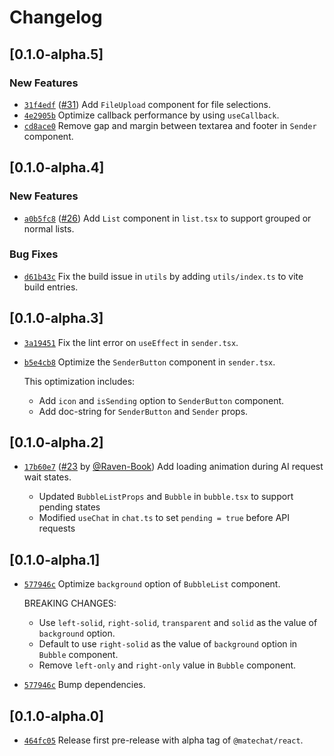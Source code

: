 # Changelog

## \[0.1.0-alpha.5]

### New Features

- [`31f4edf`](https://github.com/DevCloudFE/matechat-react/commit/31f4edf5b24d7488ad3049e40eeca081593f9939) ([#31](https://github.com/DevCloudFE/matechat-react/pull/31)) Add `FileUpload` component for file selections.
- [`4e2905b`](https://github.com/DevCloudFE/matechat-react/commit/4e2905b6e8a06e0496205f347c11732f6c18af7e) Optimize callback performance by using `useCallback`.
- [`cd8ace0`](https://github.com/DevCloudFE/matechat-react/commit/cd8ace015d070290798369768125581429c0bf49) Remove gap and margin between textarea and footer in `Sender` component.

## \[0.1.0-alpha.4]

### New Features

- [`a0b5fc8`](https://github.com/DevCloudFE/matechat-react/commit/a0b5fc8d720460ca7c6df562fbcbe3ada26805b3) ([#26](https://github.com/DevCloudFE/matechat-react/pull/26)) Add `List` component in `list.tsx` to support grouped or normal lists.

### Bug Fixes

- [`d61b43c`](https://github.com/DevCloudFE/matechat-react/commit/d61b43c178c4f6340b944b12017ff8b57ba2476d) Fix the build issue in `utils` by adding `utils/index.ts` to vite build entries.

## \[0.1.0-alpha.3]

- [`3a19451`](https://github.com/DevCloudFE/matechat-react/commit/3a19451365a39174e32a18a25685286914c48e9f) Fix the lint error on `useEffect` in `sender.tsx`.
- [`b5e4cb8`](https://github.com/DevCloudFE/matechat-react/commit/b5e4cb86ffb618ff147ca8b1133db6eb4748f5a2) Optimize the `SenderButton` component in `sender.tsx`.

  This optimization includes:

  - Add `icon` and `isSending` option to `SenderButton` component.
  - Add doc-string for `SenderButton` and `Sender` props.

## \[0.1.0-alpha.2]

- [`17b60e7`](https://github.com/DevCloudFE/matechat-react/commit/17b60e7a0db056e37fe2e34dabbda4a2c15af972) ([#23](https://github.com/DevCloudFE/matechat-react/pull/23) by [@Raven-Book](https://github.com/DevCloudFE/matechat-react/../../Raven-Book)) Add loading animation during AI request wait states.

  - Updated `BubbleListProps` and `Bubble` in `bubble.tsx` to support pending states
  - Modified `useChat` in `chat.ts` to set `pending = true` before API requests

## \[0.1.0-alpha.1]

- [`577946c`](https://github.com/DevCloudFE/matechat-react/commit/577946c3300207688c7b9927739b49536e1438a5) Optimize `background` option of `BubbleList` component.

  BREAKING CHANGES:

  - Use `left-solid`, `right-solid`, `transparent` and `solid` as the value of `background` option.
  - Default to use `right-solid` as the value of `background` option in `Bubble` component.
  - Remove `left-only` and `right-only` value in `Bubble` component.
- [`577946c`](https://github.com/DevCloudFE/matechat-react/commit/577946c3300207688c7b9927739b49536e1438a5) Bump dependencies.

## \[0.1.0-alpha.0]

- [`464fc05`](https://github.com/DevCloudFE/matechat-react/commit/464fc054724779bebe8afefa5aa37f22253bfe03) Release first pre-release with alpha tag of `@matechat/react`.
